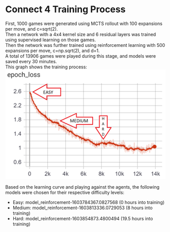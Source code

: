 # Connect 4 Training Process
First, 1000 games were generated using MCTS rollout with 100 expansions per move, and c=sqrt(2).  
Then a network with a 4x4 kernel size and 6 residual layers was trained using supervised learning on those games.  
Then the network was further trained using reinforcement learning with 500 expansions per move, c=np.sqrt(2), and d=1.  
A total of 13906 games were played during this stage, and models were saved every 30 minutes.  
This graph shows the training process:  
![Epoch Loss](/training/Connect4/logs/training_process.png)  

Based on the learning curve and playing against the agents, the following models were chosen for their respective difficulty levels:  
- Easy: model_reinforcement-1603784367.0827568 (0 hours into training)  
- Medium: model_reinforcement-1603813336.0729053 (8 hours into training)  
- Hard: model_reinforcement-1603854873.4800494 (19.5 hours into training)  
